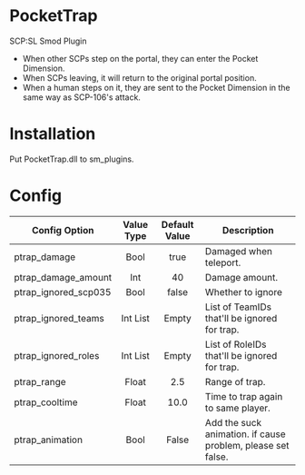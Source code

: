# PocketTrap
SCP:SL Smod Plugin

* When other SCPs step on the portal, they can enter the Pocket Dimension.
* When SCPs leaving, it will return to the original portal position.
* When a human steps on it, they are sent to the Pocket Dimension in the same way as SCP-106's attack.

# Installation

Put PocketTrap.dll to sm_plugins.

# Config

Config Option | Value Type | Default Value | Description
--- | :---: | :---: | ---
ptrap_damage | Bool | true | Damaged when teleport.
ptrap_damage_amount | Int | 40 | Damage amount.
ptrap_ignored_scp035 | Bool | false | Whether to ignore 
ptrap_ignored_teams | Int List | Empty | List of TeamIDs that'll be ignored for trap.
ptrap_ignored_roles | Int List | Empty | List of RoleIDs that'll be ignored for trap.
ptrap_range | Float | 2.5 | Range of trap.
ptrap_cooltime | Float | 10.0 | Time to trap again to same player.
ptrap_animation | Bool | False | Add the suck animation. if cause problem, please set false.
